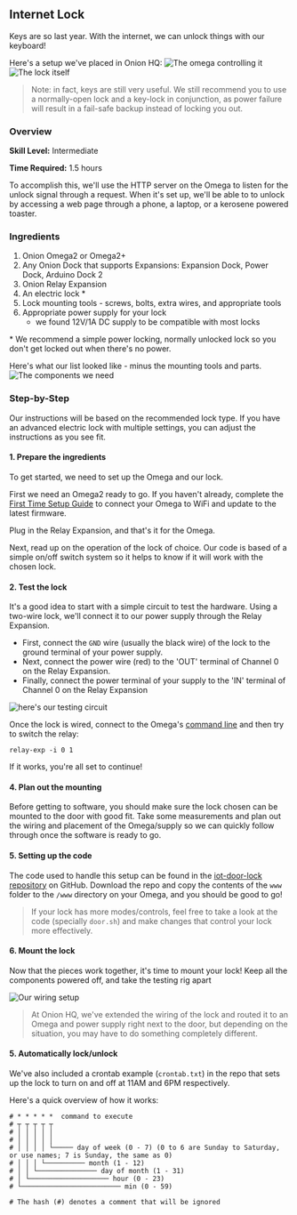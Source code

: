 <!-- comment: anything in triangle brackets is meant to be replaced with text -->
<!-- comment: see `Omega2/Projects/oled/twitter-feed.md` for an example -->

## Internet Lock
 
Keys are so last year. With the internet, we can unlock things with our keyboard!


Here's a setup we've placed in Onion HQ:
![The omega controlling it](./img/door-lock-p1-1.jpg)
![The lock itself](./img/door-lock-p1-2.jpg)

>Note: in fact, keys are still very useful. We still recommend you to use a normally-open lock and a key-lock in conjunction, as power failure will result in a fail-safe backup instead of locking you out.

### Overview

**Skill Level:** Intermediate

**Time Required:** 1.5 hours

<!-- // go into some detail here about how we're going to be implementing the project //	eg. which programming language we'll be using, APIs //	include links to any api or module references -->

To accomplish this, we'll use the HTTP server on the Omega to listen for the unlock signal through a request. When it's set up, we'll be able to to unlock by accessing a web page through a phone, a laptop, or a kerosene powered toaster.


### Ingredients

<!-- // a numbered list of all physical items used to make this project -->
<!-- //	all items should be linked to a place online where they can be bought -->
<!-- //	the Onion items should be linked to their corresponding Onion store page -->

1. Onion Omega2 or Omega2+
1. Any Onion Dock that supports Expansions: Expansion Dock, Power Dock, Arduino Dock 2
1. Onion Relay Expansion
1. An electric lock *
1. Lock mounting tools - screws, bolts, extra wires, and appropriate tools
1. Appropriate power supply for your lock 
    * we found 12V/1A DC supply to be compatible with most locks

\* We recommend a simple power locking, normally unlocked lock so you don't get locked out when there's no power.

<!-- // DONE: picture of ingredients all together -->

Here's what our list looked like - minus the mounting tools and parts.
![The components we need](./img/door-lock-p1-ingredients.jpg)

### Step-by-Step

Our instructions will be based on the recommended lock type. If you have an advanced electric lock with multiple settings, you can adjust the instructions as you see fit.

<!-- // each step should be simple -->

#### 1. Prepare the ingredients

To get started, we need to set up the Omega and our lock.

First we need an Omega2 ready to go. If you haven't already, complete the [First Time Setup Guide](https://docs.onion.io/omega2-docs/first-time-setup.html) to connect your Omega to WiFi and update to the latest firmware.

Plug in the Relay Expansion, and that's it for the Omega.

Next, read up on the operation of the lock of choice. Our code is based of a simple on/off switch system so it helps to know if it will work with the chosen lock.

#### 2. Test the lock

It's a good idea to start with a simple circuit to test the hardware. Using a two-wire lock, we'll connect it to our power supply through the Relay Expansion. 

* First, connect the `GND` wire (usually the black wire) of the lock to the ground terminal of your power supply. 
* Next, connect the power wire (red) to the 'OUT' terminal of Channel 0 on the Relay Expansion.
* Finally, connect the power terminal of your supply to the 'IN' terminal of Channel 0 on the Relay Expansion

<!-- // DONE: lock+relay+omega picture -->
![here's our testing circuit](./img/door-lock-p1-test-circuit.jpg)


Once the lock is wired, connect to the Omega's [command line](https://docs.onion.io/omega2-docs/connecting-to-the-omega-terminal.html#connecting-to-the-omega-terminal) and then try to switch the relay:

```
relay-exp -i 0 1
```

If it works, you're all set to continue!

#### 4. Plan out the mounting

Before getting to software, you should make sure the lock chosen can be mounted to the door with good fit. Take some measurements and plan out the wiring and placement of the Omega/supply so we can quickly follow through once the software is ready to go.


#### 5. Setting up the code

The code used to handle this setup can be found in the [iot-door-lock repository](https://github.com/OnionIoT/iot-door-lock) on GitHub. Download the repo and copy the contents of the `www` folder to the `/www` directory on your Omega, and you should be good to go!

>If your lock has more modes/controls, feel free to take a look at the code (specially `door.sh`) and make changes that control your lock more effectively.

#### 6. Mount the lock

Now that the pieces work together, it's time to mount your lock! Keep all the components powered off, and take the testing rig apart

<!-- // DONE: example picture of mounting a lock -->
![Our wiring setup](./img/door-lock-p1-mounted.jpg)

>At Onion HQ, we've extended the wiring of the lock and routed it to an Omega and power supply right next to the door, but depending on the situation, you may have to do something completely different. 

#### 5. Automatically lock/unlock

We've also included a crontab example (`crontab.txt`) in the repo that sets up the lock to turn on and off at 11AM and 6PM respectively.

Here's a quick overview of how it works: 

```
# * * * * *  command to execute
# ┬ ┬ ┬ ┬ ┬
# │ │ │ │ │
# │ │ │ │ │
# │ │ │ │ └───── day of week (0 - 7) (0 to 6 are Sunday to Saturday, or use names; 7 is Sunday, the same as 0)
# │ │ │ └────────── month (1 - 12)
# │ │ └─────────────── day of month (1 - 31)
# │ └──────────────────── hour (0 - 23)
# └───────────────────────── min (0 - 59)

# The hash (#) denotes a comment that will be ignored
```


<!-- ### Bonus Points! -->

<!-- // one or two paragraphs (max) about something cool we did in the code -->
<!-- //	just give a brief description/overview and provide links to where they can learn more (Onion Docs, online resources, etc) -->

<!-- // TODO: Bonus points -->
